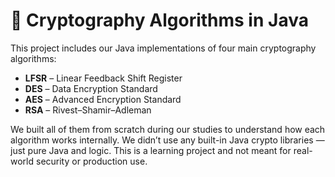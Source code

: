 # 🔐 Cryptography Algorithms in Java

This project includes our Java implementations of four main cryptography algorithms:

- **LFSR** – Linear Feedback Shift Register  
- **DES** – Data Encryption Standard  
- **AES** – Advanced Encryption Standard  
- **RSA** – Rivest–Shamir–Adleman

We built all of them from scratch during our studies to understand how each algorithm works internally. We didn’t use any built-in Java crypto libraries — just pure Java and logic. This is a learning project and not meant for real-world security or production use.


